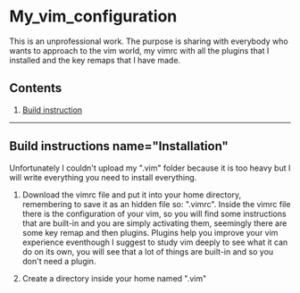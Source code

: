# My_vim_configuration
This is an unprofessional work.
The purpose is sharing with everybody who wants to approach to the vim world, my vimrc with 
all the plugins that I installed and the key remaps that I have made.
## Contents
1. [Build instruction](#Installation)
---

## Build instructions <a> name="Installation"</a>
Unfortunately I couldn't upload my ".vim" folder because it is too heavy but I will write
everything you need to install everything.
1. Download the vimrc file and put it into your home directory, remembering to save it as
   an hidden file so: ".vimrc".
   Inside the vimrc file there is the configuration of your vim, so you will find some 
   instructions that are built-in and you are simply activating them, seemingly there are
   some key remap and then plugins. Plugins help you improve your vim experience eventhough
   I suggest to study vim deeply to see what it can do on its own, you will see that 
   a lot of things are built-in and so you don't need a plugin.

2. Create a directory inside your home named ".vim"

